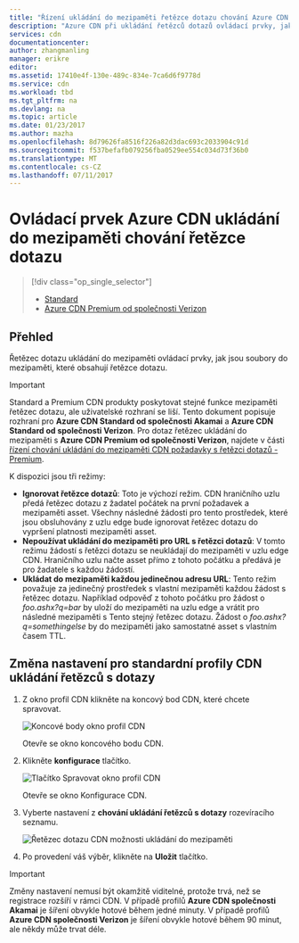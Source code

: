 ```yaml
---
title: "Řízení ukládání do mezipaměti řetězce dotazu chování Azure CDN | Microsoft Docs"
description: "Azure CDN při ukládání řetězců dotazů ovládací prvky, jak jsou soubory do mezipaměti, které obsahují řetězce dotazu."
services: cdn
documentationcenter: 
author: zhangmanling
manager: erikre
editor: 
ms.assetid: 17410e4f-130e-489c-834e-7ca6d6f9778d
ms.service: cdn
ms.workload: tbd
ms.tgt_pltfrm: na
ms.devlang: na
ms.topic: article
ms.date: 01/23/2017
ms.author: mazha
ms.openlocfilehash: 8d79626fa8516f226a82d3dac693c2033904c91d
ms.sourcegitcommit: f537befafb079256fba0529ee554c034d73f36b0
ms.translationtype: MT
ms.contentlocale: cs-CZ
ms.lasthandoff: 07/11/2017
---
```

# <a name="control-azure-cdn-caching-behavior-with-query-strings"></a>Ovládací prvek Azure CDN ukládání do mezipaměti chování řetězce dotazu
> [!div class="op_single_selector"]
> * [Standard](cdn-query-string.md)
> * [Azure CDN Premium od společnosti Verizon](cdn-query-string-premium.md)
> 
> 

## <a name="overview"></a>Přehled
Řetězec dotazu ukládání do mezipaměti ovládací prvky, jak jsou soubory do mezipaměti, které obsahují řetězce dotazu.

> [!IMPORTANT]
> Standard a Premium CDN produkty poskytovat stejné funkce mezipaměti řetězec dotazu, ale uživatelské rozhraní se liší.  Tento dokument popisuje rozhraní pro **Azure CDN Standard od společnosti Akamai** a **Azure CDN Standard od společnosti Verizon**.  Pro dotaz řetězec ukládání do mezipaměti s **Azure CDN Premium od společnosti Verizon**, najdete v části [řízení chování ukládání do mezipaměti CDN požadavky s řetězci dotazů - Premium](cdn-query-string-premium.md).
> 
> 

K dispozici jsou tři režimy:

* **Ignorovat řetězce dotazů**: Toto je výchozí režim.  CDN hraničního uzlu předá řetězec dotazu z žadatel počátek na první požadavek a mezipaměti asset.  Všechny následné žádosti pro tento prostředek, které jsou obsluhovány z uzlu edge bude ignorovat řetězec dotazu do vypršení platnosti mezipaměti asset.
* **Nepoužívat ukládání do mezipaměti pro URL s řetězci dotazů**: V tomto režimu žádostí s řetězci dotazu se neukládají do mezipaměti v uzlu edge CDN.  Hraničního uzlu načte asset přímo z tohoto počátku a předává je pro žadatele s každou žádostí.
* **Ukládat do mezipaměti každou jedinečnou adresu URL**: Tento režim považuje za jedinečný prostředek s vlastní mezipaměti každou žádost s řetězec dotazu.  Například odpověď z tohoto počátku pro žádost o *foo.ashx?q=bar* by uloží do mezipaměti na uzlu edge a vrátit pro následné mezipaměti s Tento stejný řetězec dotazu.  Žádost o *foo.ashx?q=somethingelse* by do mezipaměti jako samostatné asset s vlastním časem TTL.

## <a name="changing-query-string-caching-settings-for-standard-cdn-profiles"></a>Změna nastavení pro standardní profily CDN ukládání řetězců s dotazy
1. Z okno profil CDN klikněte na koncový bod CDN, které chcete spravovat.
   
    ![Koncové body okno profil CDN](./media/cdn-query-string/cdn-endpoints.png)
   
    Otevře se okno koncového bodu CDN.
2. Klikněte **konfigurace** tlačítko.
   
    ![Tlačítko Spravovat okno profil CDN](./media/cdn-query-string/cdn-config-btn.png)
   
    Otevře se okno Konfigurace CDN.
3. Vyberte nastavení z **chování ukládání řetězců s dotazy** rozevíracího seznamu.
   
    ![Řetězec dotazu CDN možnosti ukládání do mezipaměti](./media/cdn-query-string/cdn-query-string.png)
4. Po provedení váš výběr, klikněte na **Uložit** tlačítko.

> [!IMPORTANT]
> Změny nastavení nemusí být okamžitě viditelné, protože trvá, než se registrace rozšíří v rámci CDN.  V případě profilů <b>Azure CDN společnosti Akamai</b> je šíření obvykle hotové během jedné minuty.  V případě profilů <b>Azure CDN společnosti Verizon</b> je šíření obvykle hotové během 90 minut, ale někdy může trvat déle.
> 
> 

